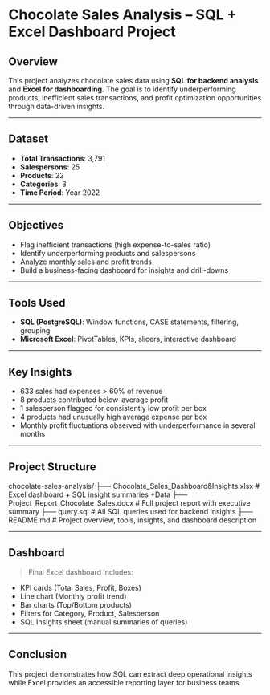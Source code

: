 # Chocolate Sales Analysis – SQL + Excel Dashboard Project

## Overview
This project analyzes chocolate sales data using **SQL for backend analysis** and **Excel for dashboarding**. The goal is to identify underperforming products, inefficient sales transactions, and profit optimization opportunities through data-driven insights.

---

##  Dataset
- **Total Transactions**: 3,791
- **Salespersons**: 25
- **Products**: 22
- **Categories**: 3
- **Time Period**: Year 2022

---

## Objectives
- Flag inefficient transactions (high expense-to-sales ratio)
- Identify underperforming products and salespersons
- Analyze monthly sales and profit trends
- Build a business-facing dashboard for insights and drill-downs

---

## Tools Used
- **SQL (PostgreSQL)**: Window functions, CASE statements, filtering, grouping
- **Microsoft Excel**: PivotTables, KPIs, slicers, interactive dashboard

---

## Key Insights
- 633 sales had expenses > 60% of revenue
- 8 products contributed below-average profit
- 1 salesperson flagged for consistently low profit per box
- 4 products had unusually high average expense per box
- Monthly profit fluctuations observed with underperformance in several months

---

## Project Structure
 chocolate-sales-analysis/
├──  Chocolate_Sales_Dashboard&Insights.xlsx   # Excel dashboard + SQL insight summaries +Data
├── Project_Report_Chocolate_Sales.docx       # Full project report with executive summary
├── query.sql                                 # All SQL queries used for backend insights
├── README.md                                 # Project overview, tools, insights, and dashboard description


---

##  Dashboard 
> Final Excel dashboard includes:
- KPI cards (Total Sales, Profit, Boxes)
- Line chart (Monthly profit trend)
- Bar charts (Top/Bottom products)
- Filters for Category, Product, Salesperson
- SQL Insights sheet (manual summaries of queries)

---

## Conclusion
This project demonstrates how SQL can extract deep operational insights while Excel provides an accessible reporting layer for business teams.



